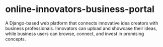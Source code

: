 # online-innovators-business-portal
 A Django-based web platform that connects innovative idea creators with business professionals. Innovators can upload and showcase their ideas, while business users can browse, connect, and invest in promising concepts.
